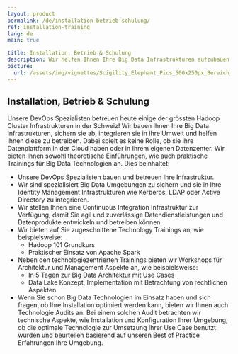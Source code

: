 ```yaml
---
layout: product
permalink: /de/installation-betrieb-schulung/
ref: installation-training
lang: de
main: true

title: Installation, Betrieb & Schulung
description: Wir helfen Ihnen Ihre Big Data Infrastrukturen aufzubauen und diese produktiv und sicher zu betreiben. Wir schulen Sie und machen Ihre Mitarbeiter fit für die neuen Herausforderungen.
picture:
  url: /assets/img/vignettes/Scigility_Elephant_Pics_500x250px_Bereich_2.jpg
---
```


## Installation, Betrieb & Schulung

Unsere DevOps Spezialisten betreuen heute einige der grössten Hadoop Cluster Infrastrukturen in der Schweiz! Wir bauen Ihnen Ihre Big Data Infrastrukturen, sichern sie ab, integrieren sie in ihre Umwelt und helfen Ihnen diese zu betreiben. Dabei spielt es keine Rolle, ob sie ihre Datenplattform in der Cloud haben oder in Ihrem eigenen Datenzenter. Wir bieten Ihnen sowohl theoretische Einführungen, wie auch praktische Trainings für Big Data Technologien an. Dies beinhaltet:

- Unsere DevOps Spezialisten bauen und betreuen Ihre Infrastruktur.
- Wir sind spezialisiert Big Data Umgebungen zu sichern und sie in Ihre Identity Management Infrastrukturen wie Kerberos, LDAP oder Active Directory zu integrieren.
- Wir stellen Ihnen eine Continuous Integration Infrastruktur zur Verfügung, damit Sie agil und zuverlässige Datendienstleistungen und Datenprodukte entwickeln und betreiben können.
- Wir bieten auf Sie zugeschnittene Technology Trainings an, wie beispielsweise:
	- Hadoop 101 Grundkurs
	- Praktischer Einsatz von Apache Spark
- Neben den technologiezentrierten Trainings bieten wir Workshops für Architektur und Management Aspekte an, wie beispielsweise:
	- In 5 Tagen zur Big Data Architektur mit Use Cases
	- Data Lake Konzept, Implementation mit Betrachtung von rechtlichen Aspekten
- Wenn Sie schon Big Data Technologien im Einsatz haben und sich fragen, ob Ihre Installation optimiert werden kann, bieten wir Ihnen auch Technologie Audits an. Bei einem solchen Audit betrachten wir technische Aspekte, wie Installation und Konfiguration Ihrer Umgebung, ob die optimale Technologie zur Umsetzung Ihrer Use Case benutzt wurden und beurteilen basierend auf unseren Best of Practice Erfahrungen Ihre Umgebung.
